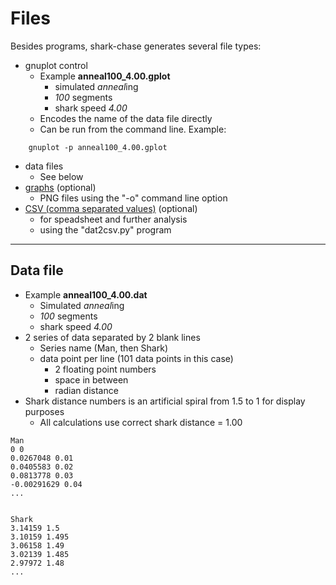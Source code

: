 # Files

Besides programs, shark-chase generates several file types:

* gnuplot control
  * Example __anneal100_4.00.gplot__
    * simulated *anneal*ing
    * *100* segments
    * shark speed *4.00*
  * Encodes the name of the data file directly
  * Can be run from the command line. Example:
```
    gnuplot -p anneal100_4.00.gplot
```
* data files
  * See below
* [graphs](./display.md) (optional)
  * PNG files using the "-o" command line option
* [CSV (comma separated values)](./CSV_file.md) (optional)
  * for speadsheet and further analysis
  * using the "dat2csv.py" program

-------------
## Data file

* Example __anneal100_4.00.dat__ 
  * Simulated *anneal*ing
  * *100* segments
  * shark speed *4.00*
* 2 series of data separated by 2 blank lines
  * Series name (Man, then Shark)
  * data point per line (101 data points in this case)
    * 2 floating point numbers
    * space in between
    * radian distance
* Shark distance numbers is an artificial spiral from 1.5 to 1 for display purposes
  * All calculations use correct shark distance = 1.00

```
Man
0 0
0.0267048 0.01
0.0405583 0.02
0.0813778 0.03
-0.00291629 0.04
...


Shark
3.14159 1.5
3.10159 1.495
3.06158 1.49
3.02139 1.485
2.97972 1.48
...
```
